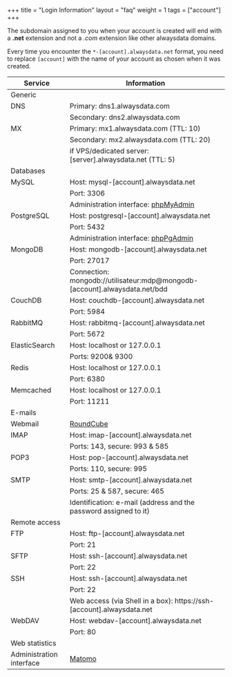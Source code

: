 +++
title = "Login Information"
layout = "faq"
weight = 1
tags = ["account"]
+++

The subdomain assigned to you when your account is created will end with a **.net** extension and not a _.com_ extension like other alwaysdata domains.

Every time you encounter the `*-[account].alwaysdata.net` format, you
need to replace `[account]` with the name of your account as chosen when
it was created.

|Service|Information|
|--- |--- |
|Generic||
|DNS|Primary: dns1.alwaysdata.com|
||Secondary: dns2.alwaysdata.com|
|MX|Primary: mx1.alwaysdata.com (TTL: 10)|
||Secondary: mx2.alwaysdata.com (TTL: 20)|
||if VPS/dedicated server: [server].alwaysdata.net (TTL: 5)|
|Databases||
|MySQL|Host: mysql-[account].alwaysdata.net|
||Port: 3306|
||Administration interface: [phpMyAdmin](https://phpmyadmin.alwaysdata.com)|
|PostgreSQL|Host: postgresql-[account].alwaysdata.net|
||Port: 5432|
||Administration interface: [phpPgAdmin](https://phppgadmin.alwaysdata.com)|
|MongoDB|Host: mongodb-[account].alwaysdata.net|
||Port: 27017|
||Connection: mongodb://utilisateur:mdp@mongodb-[account].alwaysdata.net/bdd|
|CouchDB|Host: couchdb-[account].alwaysdata.net|
||Port: 5984|
|RabbitMQ|Host: rabbitmq-[account].alwaysdata.net|
||Port: 5672|
|ElasticSearch|Host: localhost or 127.0.0.1|
||Ports: 9200& 9300|
|Redis|Host: localhost or 127.0.0.1|
||Port: 6380|
|Memcached|Host: localhost or 127.0.0.1|
||Port: 11211|
|E-mails||
|Webmail|[RoundCube](https://webmail.alwaysdata.com)|
|IMAP|Host: imap-[account].alwaysdata.net|
||Ports: 143, secure: 993 & 585|
|POP3|Host: pop-[account].alwaysdata.net|
||Ports: 110, secure: 995|
|SMTP|Host: smtp-[account].alwaysdata.net|
||Ports: 25 & 587, secure: 465|
||Identification: e-mail (address and the password assigned to it)|
|Remote access||
|FTP|Host: ftp-[account].alwaysdata.net|
||Port: 21|
|SFTP|Host: ssh-[account].alwaysdata.net|
||Port: 22|
|SSH|Host: ssh-[account].alwaysdata.net|
||Port: 22|
||Web access (via Shell in a box): https://ssh-[account].alwaysdata.net|
|WebDAV|Host: webdav-[account].alwaysdata.net|
||Port: 80|
|Web statistics||
|Administration interface|[Matomo](https://analytics.alwaysdata.com)|
